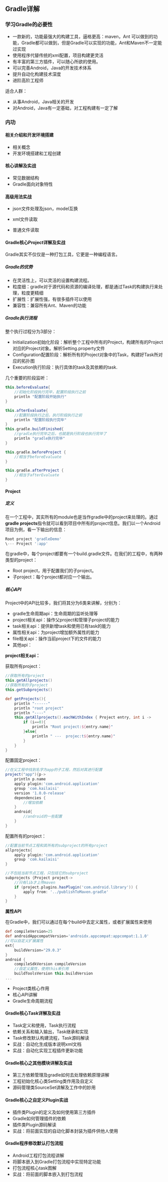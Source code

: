 ## Gradle详解



### 学习Gradle的必要性

* 一款新的，功能最强大的构建工具，逼格更高：maven，Ant 可以做到的功能，Gradle都可以做到，但是Gradle可以实现的功能，Ant和Maven不一定能过实现
* 使用程序代替传统的xml配置，项目构建更灵活
* 有丰富的第三方插件，可以随心所欲的使用。
* 可以完善Android，Java的开发技术体系
* 提升自动化构建技术深度
* 进阶高阶工程师

适合人群：

* 从事Android，Java相关的开发
* 对Android，Java有一定基础，对工程构建有一定了解

### 内功

#### 相关介绍和开发环境搭建

* 相关概念
* 开发环境搭建和工程创建

#### 核心讲解及实战

* 常见数据结构
* Gradle面向对象特性

#### 高级用法实战

* json文件处理及json，model互换

* xml文件读取

* 普通文件读取

#### Gradle核心Project详解及实战

Gradle其实不仅仅是一种打包工具，它更是一种编程语言。

##### Gradle的优势

* 在灵活性上，可以灵活的设置构建流程。
* 粒度细：gradle对于源代码和资源的编译处理，都是通过Task的构建执行来处理，粒度更精细
* 扩展性：扩展性强，有很多插件可以使用
* 兼容性：兼容所有Ant、Maven的功能

##### Gradle执行流程

整个执行过程分为3部分：

* Initialization初始化阶段：解析整个工程中所有的Project，构建所有的Project对应的Project对象。解析Setting.property文件
* Configuration配置阶段：解析所有的Project对象中的Task，构建好Task所对应的拓扑图
* Execution执行阶段：执行具体的task及其依赖的task.

几个重要的阶段监听：

```groovy
this.beforeEvaluate{
    //初始化阶段执行完毕，配置阶段执行之前
    println "配置阶段开始执行"
}

this.afterEvaluate{
    //配置阶段执行之后，执行阶段执行之前
    println "配置阶段执行完毕"
}
this.gradle.buildFinished{
    //gradle执行完毕之后，也就是执行阶段也执行完毕了
    println "gradle执行完毕"
}

this.gradle.beforeProject {
    //相当于beforeEvaluate
}

this.gradle.afterProject {
    //相当于afterEvaluate
}

```

#### Project

##### 定义

在一个工程中，其实所有的module也是当作gradle中的project来处理的。通过**gradle projects**指令就可以看到项目中所有的project信息。我们以一个Android项目为例，看一下输出的信息：

```groovy
Root project 'gradleDemo'
\--- Project ':app'
```

在gradle中，每个project都要有一个build.gradle文件。在我们的工程中，有两种类型的project：

* Root project，用于配置我们的子project。
* 子project：每个project都对应一个输出。

##### 核心API

Project中的API比较多，我们将其分为6类来讲解，分别为：

* gradle生命周期api：生命周期的监听处理等
* project相关api：操作父project和管理子project的能力
* task相关api：提供新增task和使用已有task的能力
* 属性相关api：为project增加额外属性的能力
* file相关api：操作当前project下的文件的能力
* 其他api：

**project相关api：**

获取所有project：

```groovy
//获取所有的project
this.getAllprojects()
//获取所有的子project
this.getSubprojects()

def getProjects(){
    println "------"
    println "root project"
    println "----"
    this.getAllprojects().eachWithIndex { Project entry, int i ->
        if (i==0){
            println "Root project:${entry.name}"
        }else{
            println " ---  projec:t${entry.name}"
        }
    }
}
```

配置固定project：

```groovy
//在父工程中找到名字为app的子工程，然后对其进行配置
project("app"){p->
    println p.name
    apply plugin:'com.android.application'
    group 'com.kailaisi'
    version '1.0.0-release'
    dependencies {
        //增加依赖
    }
    android{
        //android的一些配置
    }
}

```

配置所有的project：

```groovy
//配置当前节点工程和其所有的subproject的所有project
allprojects{
    apply plugin:'com.android.application'
    group 'com.kailaisi'
}

//不包括当前节点工程，只包括它的subproject
subprojects {Project project->
    //只有lib才上传maven
    if (project.plugins.hasPlugin('com.android.library')) {
        apply from: '../publishToMaven.gradle'
    }
}

```

**属性API**

在Gradle中，我们可以通过在每个build中去定义属性，或者扩展属性来使用

```groovy
def compileVersion=25
def androidAppcompatVersion='androidx.appcompat:appcompat:1.1.0'
//可以自定义扩展属性
ext{
    buildVersion="29.0.3"
}
android {
    compileSdkVersion compileVersion
    //自定义属性，使用this来引用
    buildToolsVersion this.buildVersion
...
```



* Project类核心作用
* 核心API讲解
* Gradle生命周期流程

#### Gradle核心Task详解及实战

* Task定义和使用，Task执行流程
* 依赖关系和输入输出，Task继承和实现
* Task修改默认构建流程，Task源码解读
* 实战：自动化生成版本说明xml文档
* 实战：自动化实现工程插件更新功能

#### Gradle核心之其他模块详解及实战

* 第三方依赖管理及gradle如何去处理依赖原理讲解
* 工程初始化核心类Setting类作用及自定义
* 源码管理类SourceSet讲解及工作中的妙用

#### Gradle核心之自定义Plugin实战

* 插件类Plugin的定义及如何使用第三方插件
* Gradle如何管理插件的依赖
* 插件类Plugin源码解读
* 实战：将前面实现的自动化脚本封装为插件供他人使用

#### Gradle程序修改默认打包流程

* Android工程打包流程讲解
* 将脚本嵌入到Gradle打包流程中实现特定功能
* 打包流程核心task图解
* 实战：将前面的脚本嵌入到打包流程





